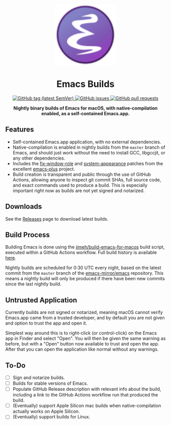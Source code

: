 <p align="center">
  <img width="192px" src="https://github.com/emacs-mirror/emacs/raw/emacs-27.2/etc/images/icons/hicolor/scalable/apps/emacs.svg" alt="Logo">
</p>

<h1 align="center">
  Emacs Builds
</h1>

<p align="center">
  <a href="https://github.com/jimeh/emacs-builds/releases">
    <img src="https://img.shields.io/github/v/tag/jimeh/emacs-builds?label=nightly" alt="GitHub tag (latest SemVer)">
  </a>
  <a href="https://github.com/jimeh/emacs-builds/issues">
    <img src="https://img.shields.io/github/issues-raw/jimeh/emacs-builds.svg?style=flat&logo=github&logoColor=white"
alt="GitHub issues">
  </a>
  <a href="https://github.com/jimeh/emacs-builds/pulls">
    <img src="https://img.shields.io/github/issues-pr-raw/jimeh/emacs-builds.svg?style=flat&logo=github&logoColor=white" alt="GitHub pull requests">
  </a>
</p>

<p align="center">
  <strong>
    Nightly binary builds of Emacs for macOS, with native-compilation enabled, as a
    self-contained Emacs.app.
  </strong>
</p>

## Features

- Self-contained Emacs.app application, with no external dependencies.
- Native-compilation is enabled in nightly builds from the `master` branch of
  Emacs, and should just work without the need to install GCC, libgccjit, or any
  other dependencies.
- Includes the [fix-window-role][] and [system-appearance][] patches from the
  excellent [emacs-plus][] project.
- Build creation is transparent and public through the use of GitHub Actions,
  allowing anyone to inspect git commit SHAs, full source code, and exact
  commands used to produce a build. This is especially important right now as
  builds are not yet signed and notarized.

[fix-window-role]:
  https://github.com/d12frosted/homebrew-emacs-plus/blob/master/patches/emacs-28/fix-window-role.patch
[system-appearance]:
  https://github.com/d12frosted/homebrew-emacs-plus/blob/master/patches/emacs-28/system-appearance.patch
[emacs-plus]: https://github.com/d12frosted/homebrew-emacs-plus

## Downloads

See the [Releases][] page to download latest builds.

[releases]: https://github.com/jimeh/emacs-builds/releases

## Build Process

Building Emacs is done using the [jimeh/build-emacs-for-macos][] build script,
executed within a GitHub Actions workflow. Full build history is available
[here][actions].

[jimeh/build-emacs-for-macos]: https://github.com/jimeh/build-emacs-for-macos
[actions]: https://github.com/jimeh/emacs-builds/actions

Nightly builds are scheduled for 0:30 UTC every night, based on the latest
commit from the `master` branch of the [emacs-mirror/emacs][] repository. This
means a nightly build will only be produced if there have been new commits since
the last nightly build.

[emacs-mirror/emacs]: https://github.com/emacs-mirror/emacs

## Untrusted Application

Currently builds are not signed or notarized, meaning macOS cannot verify
Emacs.app came from a trusted developer, and by default you are not given and
option to trust the app and open it.

Simplest way around this is to right-click (or control-click) on the Emacs app
in Finder and select "Open". You will then be given the same warning as before,
but with a "Open" button now available to trust and open the app. After that you
can open the application like normal without any warnings.

## To-Do

- [ ] Sign and notarize builds.
- [ ] Builds for stable versions of Emacs.
- [ ] Populate GitHub Release description with relevant info about the build,
      including a link to the GitHub Actions workflow run that produced the
      build.
- [ ] (Eventually) support Apple Silicon mac builds when native-compilation
      actually works on Apple Silicon.
- [ ] (Eventually) support builds for Linux.
